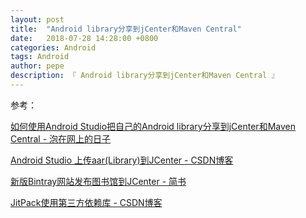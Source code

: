 ```yaml
---
layout: post
title:  "Android library分享到jCenter和Maven Central"
date:   2018-07-28 14:28:00 +0800
categories: Android
tags: Android
author: pepe
description: 『 Android library分享到jCenter和Maven Central 』
---
```















参考：

[如何使用Android Studio把自己的Android library分享到jCenter和Maven Central - 泡在网上的日子](http://www.jcodecraeer.com/plus/view.php?aid=3097)

[Android Studio 上传aar(Library)到JCenter - CSDN博客](https://blog.csdn.net/zyw_java/article/details/60336189)

[新版Bintray网站发布图书馆到JCenter - 简书](https://www.jianshu.com/p/6a6eca8c24c4)

[JitPack使用第三方依赖库 - CSDN博客](https://blog.csdn.net/wu_wxc/article/details/53705607)






